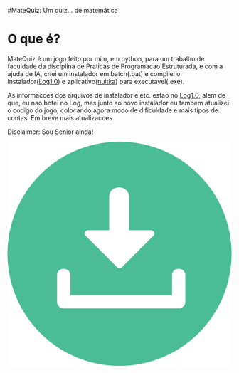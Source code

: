 #MateQuiz: Um quiz... de matemática
<h1>O que é?</h1>
<p>MateQuiz é um jogo feito por mim, em python, para um trabalho de faculdade da disciplina de Praticas de Programacao Estruturada, e com a ajuda de IA, criei um instalador em batch(.bat)
e compilei o instalador(<a href='https://github.com/Capimaso/Python3/commit/b5deecb6102c1f7552d2d6b4b26c1fd9b2fc0b61'>Log1.0</a>) e aplicativo(<a href='https://nuitka.net/'>nuitka</a>) para executavel(.exe).</p>
<p>As informacoes dos arquivos de instalador e etc. estao no <a href='https://github.com/Capimaso/Python3/commit/b5deecb6102c1f7552d2d6b4b26c1fd9b2fc0b61'>Log1.0</a>, alem de que, eu nao botei no Log, mas junto ao novo instalador
eu tambem atualizei o codigo do jogo, colocando agora modo de dificuldade e mais tipos de contas. Em breve mais atualizacoes</p>
<p>Disclaimer: Sou Senior ainda!</p>
<img src='downloadicon.png' href ='https://github.com/Capimaso/Python3/releases/download/v1.0.0/MateQuizInstaller.exe'>
